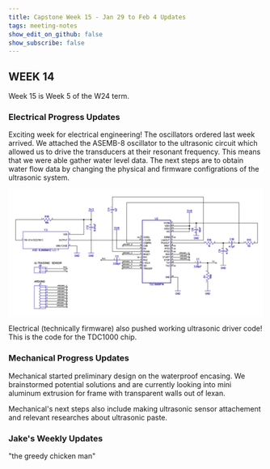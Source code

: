 ```yaml
---
title: Capstone Week 15 - Jan 29 to Feb 4 Updates
tags: meeting-notes
show_edit_on_github: false
show_subscribe: false
---
```

## WEEK 14
Week 15 is Week 5 of the W24 term.

### Electrical Progress Updates
Exciting week for electrical engineering! The oscillators ordered last week arrived. We attached the ASEMB-8 oscillator to the ultrasonic circuit which allowed us to drive the transducers at their resonant frequency. This means that we were able gather water level data. The next steps are to obtain water flow data by changing the physical and firmware configrations of the ultrasonic system. 

<style>
  img {
  display: block;
  margin-left: auto;
  margin-right: auto;
  }
</style>
<img src="https://github.com/pipyns/pipyns.github.io/blob/master/assets/01-30-2024%20ultrasonic%20schematic.png?raw=true" width=600>

Electrical (technically firmware) also pushed working ultrasonic driver code! This is the code for the TDC1000 chip. 

### Mechanical Progress Updates
Mechanical started preliminary design on the waterproof encasing. We brainstormed potential solutions and are currently looking into mini aluminum extrusion for frame with transparent walls out of lexan.

Mechanical's next steps also include making ultrasonic sensor attachement and relevant researches about ultrasonic paste. 

### Jake's Weekly Updates 
"the greedy chicken man" 

<!--more-->
